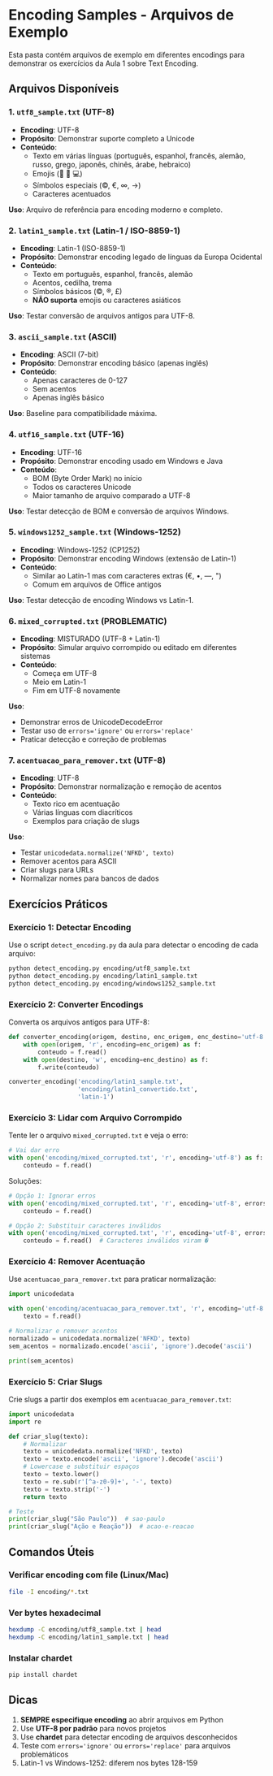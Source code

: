 # Encoding Samples - Arquivos de Exemplo

Esta pasta contém arquivos de exemplo em diferentes encodings para demonstrar os exercícios da Aula 1 sobre Text Encoding.

## Arquivos Disponíveis

### 1. `utf8_sample.txt` (UTF-8)
- **Encoding**: UTF-8
- **Propósito**: Demonstrar suporte completo a Unicode
- **Conteúdo**:
  - Texto em várias línguas (português, espanhol, francês, alemão, russo, grego, japonês, chinês, árabe, hebraico)
  - Emojis (🐍 🚀 💻)
  - Símbolos especiais (©, €, ∞, →)
  - Caracteres acentuados

**Uso**: Arquivo de referência para encoding moderno e completo.

### 2. `latin1_sample.txt` (Latin-1 / ISO-8859-1)
- **Encoding**: Latin-1 (ISO-8859-1)
- **Propósito**: Demonstrar encoding legado de línguas da Europa Ocidental
- **Conteúdo**:
  - Texto em português, espanhol, francês, alemão
  - Acentos, cedilha, trema
  - Símbolos básicos (©, ®, £)
  - **NÃO suporta** emojis ou caracteres asiáticos

**Uso**: Testar conversão de arquivos antigos para UTF-8.

### 3. `ascii_sample.txt` (ASCII)
- **Encoding**: ASCII (7-bit)
- **Propósito**: Demonstrar encoding básico (apenas inglês)
- **Conteúdo**:
  - Apenas caracteres de 0-127
  - Sem acentos
  - Apenas inglês básico

**Uso**: Baseline para compatibilidade máxima.

### 4. `utf16_sample.txt` (UTF-16)
- **Encoding**: UTF-16
- **Propósito**: Demonstrar encoding usado em Windows e Java
- **Conteúdo**:
  - BOM (Byte Order Mark) no início
  - Todos os caracteres Unicode
  - Maior tamanho de arquivo comparado a UTF-8

**Uso**: Testar detecção de BOM e conversão de arquivos Windows.

### 5. `windows1252_sample.txt` (Windows-1252)
- **Encoding**: Windows-1252 (CP1252)
- **Propósito**: Demonstrar encoding Windows (extensão de Latin-1)
- **Conteúdo**:
  - Similar ao Latin-1 mas com caracteres extras (€, •, —, ")
  - Comum em arquivos de Office antigos

**Uso**: Testar detecção de encoding Windows vs Latin-1.

### 6. `mixed_corrupted.txt` (PROBLEMATIC)
- **Encoding**: MISTURADO (UTF-8 + Latin-1)
- **Propósito**: Simular arquivo corrompido ou editado em diferentes sistemas
- **Conteúdo**:
  - Começa em UTF-8
  - Meio em Latin-1
  - Fim em UTF-8 novamente

**Uso**:
- Demonstrar erros de UnicodeDecodeError
- Testar uso de `errors='ignore'` ou `errors='replace'`
- Praticar detecção e correção de problemas

### 7. `acentuacao_para_remover.txt` (UTF-8)
- **Encoding**: UTF-8
- **Propósito**: Demonstrar normalização e remoção de acentos
- **Conteúdo**:
  - Texto rico em acentuação
  - Várias línguas com diacríticos
  - Exemplos para criação de slugs

**Uso**:
- Testar `unicodedata.normalize('NFKD', texto)`
- Remover acentos para ASCII
- Criar slugs para URLs
- Normalizar nomes para bancos de dados

## Exercícios Práticos

### Exercício 1: Detectar Encoding
Use o script `detect_encoding.py` da aula para detectar o encoding de cada arquivo:

```bash
python detect_encoding.py encoding/utf8_sample.txt
python detect_encoding.py encoding/latin1_sample.txt
python detect_encoding.py encoding/windows1252_sample.txt
```

### Exercício 2: Converter Encodings
Converta os arquivos antigos para UTF-8:

```python
def converter_encoding(origem, destino, enc_origem, enc_destino='utf-8'):
    with open(origem, 'r', encoding=enc_origem) as f:
        conteudo = f.read()
    with open(destino, 'w', encoding=enc_destino) as f:
        f.write(conteudo)

converter_encoding('encoding/latin1_sample.txt',
                   'encoding/latin1_convertido.txt',
                   'latin-1')
```

### Exercício 3: Lidar com Arquivo Corrompido
Tente ler o arquivo `mixed_corrupted.txt` e veja o erro:

```python
# Vai dar erro
with open('encoding/mixed_corrupted.txt', 'r', encoding='utf-8') as f:
    conteudo = f.read()
```

Soluções:
```python
# Opção 1: Ignorar erros
with open('encoding/mixed_corrupted.txt', 'r', encoding='utf-8', errors='ignore') as f:
    conteudo = f.read()

# Opção 2: Substituir caracteres inválidos
with open('encoding/mixed_corrupted.txt', 'r', encoding='utf-8', errors='replace') as f:
    conteudo = f.read()  # Caracteres inválidos viram �
```

### Exercício 4: Remover Acentuação
Use `acentuacao_para_remover.txt` para praticar normalização:

```python
import unicodedata

with open('encoding/acentuacao_para_remover.txt', 'r', encoding='utf-8') as f:
    texto = f.read()

# Normalizar e remover acentos
normalizado = unicodedata.normalize('NFKD', texto)
sem_acentos = normalizado.encode('ascii', 'ignore').decode('ascii')

print(sem_acentos)
```

### Exercício 5: Criar Slugs
Crie slugs a partir dos exemplos em `acentuacao_para_remover.txt`:

```python
import unicodedata
import re

def criar_slug(texto):
    # Normalizar
    texto = unicodedata.normalize('NFKD', texto)
    texto = texto.encode('ascii', 'ignore').decode('ascii')
    # Lowercase e substituir espaços
    texto = texto.lower()
    texto = re.sub(r'[^a-z0-9]+', '-', texto)
    texto = texto.strip('-')
    return texto

# Teste
print(criar_slug("São Paulo"))  # sao-paulo
print(criar_slug("Ação e Reação"))  # acao-e-reacao
```

## Comandos Úteis

### Verificar encoding com file (Linux/Mac)
```bash
file -I encoding/*.txt
```

### Ver bytes hexadecimal
```bash
hexdump -C encoding/utf8_sample.txt | head
hexdump -C encoding/latin1_sample.txt | head
```

### Instalar chardet
```bash
pip install chardet
```

## Dicas

1. **SEMPRE especifique encoding** ao abrir arquivos em Python
2. Use **UTF-8 por padrão** para novos projetos
3. Use **chardet** para detectar encoding de arquivos desconhecidos
4. Teste com `errors='ignore'` ou `errors='replace'` para arquivos problemáticos
5. Latin-1 vs Windows-1252: diferem nos bytes 128-159
